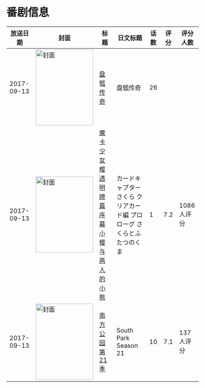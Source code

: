 # 番剧信息

|放送日期|封面|标题|日文标题|话数|评分|评分人数|
|---|---|---|---|---|---|---|
|2017-09-13|<img src="https://lain.bgm.tv/pic/cover/c/1f/2f/225677_F07w2.jpg" alt="封面" style="width:150px;height:200px;object-fit:cover;">|[盘瓠传奇](https://bangumi.tv/subject/225677)|盘瓠传奇|26|||
|2017-09-13|<img src="https://lain.bgm.tv/pic/cover/c/44/ba/212240_YV39z.jpg" alt="封面" style="width:150px;height:200px;object-fit:cover;">|[魔卡少女樱 透明牌篇 序幕 小樱与两人的小熊](https://bangumi.tv/subject/212240)|カードキャプターさくら クリアカード編 プロローグ さくらとふたつのくま|1|7.2|1086人评分|
|2017-09-13|<img src="https://lain.bgm.tv/pic/cover/c/11/e9/209060_aqxE7.jpg" alt="封面" style="width:150px;height:200px;object-fit:cover;">|[南方公园 第21季](https://bangumi.tv/subject/209060)|South Park Season 21|10|7.1|137人评分|
